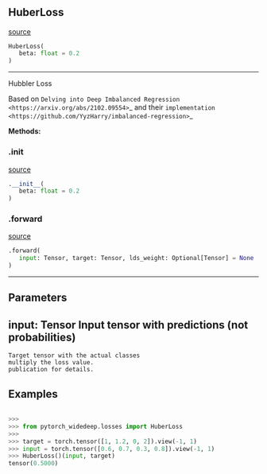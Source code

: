 #


## HuberLoss
[source](https://github.com/jrzaurin/pytorch-widedeep/blob/master/pytorch_widedeep/losses.py/#L769)
```python 
HuberLoss(
   beta: float = 0.2
)
```


---
Hubbler Loss

Based on `Delving into Deep Imbalanced Regression
<https://arxiv.org/abs/2102.09554>`_ and their `implementation
<https://github.com/YyzHarry/imbalanced-regression>`_


**Methods:**


### .__init__
[source](https://github.com/jrzaurin/pytorch-widedeep/blob/master/pytorch_widedeep/losses.py/#L777)
```python
.__init__(
   beta: float = 0.2
)
```


### .forward
[source](https://github.com/jrzaurin/pytorch-widedeep/blob/master/pytorch_widedeep/losses.py/#L781)
```python
.forward(
   input: Tensor, target: Tensor, lds_weight: Optional[Tensor] = None
)
```

---
Parameters
----------
input: Tensor
Input tensor with predictions (not probabilities)
---
    Target tensor with the actual classes
    multiply the loss value.
    publication for details.

Examples
--------

```python

>>>
>>> from pytorch_widedeep.losses import HuberLoss
>>>
>>> target = torch.tensor([1, 1.2, 0, 2]).view(-1, 1)
>>> input = torch.tensor([0.6, 0.7, 0.3, 0.8]).view(-1, 1)
>>> HuberLoss()(input, target)
tensor(0.5000)
```

